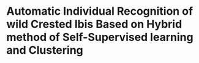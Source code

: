 # Automatic Individual Recognition of wild Crested Ibis Based on Hybrid method of Self-Supervised learning and Clustering
